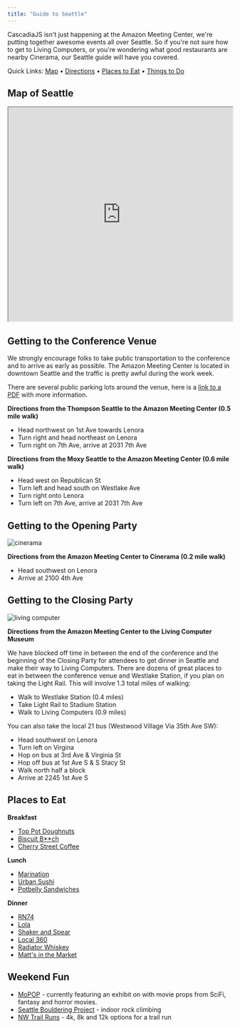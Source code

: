 ```yaml
---
title: "Guide to Seattle"
---
```

CascadiaJS isn&apos;t just happening at the Amazon Meeting Center, we&apos;re putting together awesome events all over Seattle. So if you&apos;re not sure how to get to Living Computers, or you&apos;re wondering what good restaurants are nearby Cinerama, our Seattle guide will have you covered.

Quick Links: [Map](#map) • [Directions](#directions) • [Places to Eat](#places-to-eat) • [Things to Do](#things-to-do)

<h2 id="map">Map of Seattle</h2>

<iframe src="https://www.google.com/maps/d/embed?mid=1UwnlkrAn24nvcvg_0QTn5hnV0RytlBtf&hl=en" width="100%" height="480"></iframe>

<h2 id="directions">Getting to the Conference Venue</h2>

We strongly encourage folks to take public transportation to the conference and to arrive as early as possible. The Amazon Meeting Center is located in downtown Seattle and the traffic is pretty awful during the work week. 

There are several public parking lots around the venue, here is a [link to a PDF](/amazon-parking.pdf) with more information.

**Directions from the Thompson Seattle to the Amazon Meeting Center (0.5 mile walk)**

* Head northwest on 1st Ave towards Lenora
* Turn right and head northeast on Lenora
* Turn right on 7th Ave, arrive at 2031 7th Ave

**Directions from the Moxy Seattle to the Amazon Meeting Center (0.6 mile walk)**

* Head west on Republican St
* Turn left and head south on Westlake Ave
* Turn right onto Lenora
* Turn left on 7th Ave, arrive at 2031 7th Ave

## Getting to the Opening Party

![cinerama](/logos/cinerama.png)

**Directions from the Amazon Meeting Center to Cinerama (0.2 mile walk)**

* Head southwest on Lenora
* Arrive at 2100 4th Ave

## Getting to the Closing Party

![living computer](/logos/livingcomputers.png)

**Directions from the Amazon Meeting Center to the Living Computer Museum**

We have blocked off time in between the end of the conference and the beginning of the Closing Party for attendees to get dinner in Seattle and make their way to Living Computers. There are dozens of great places to eat in between the conference venue and Westlake Station, if you plan on taking the Light Rail. This will involve 1.3 total miles of walking:

* Walk to Westlake Station (0.4 miles)
* Take Light Rail to Stadium Station
* Walk to Living Computers (0.9 miles)

You can also take the local 21 bus (Westwood Village Via 35th Ave SW):

* Head southwest on Lenora
* Turn left on Virgina
* Hop on bus at 3rd Ave & Virginia St
* Hop off bus at 1st Ave S & S Stacy St
* Walk north half a block
* Arrive at 2245 1st Ave S

<h2 id="places-to-eat">Places to Eat</h2>

**Breakfast**

* [Top Pot Doughnuts](https://www.yelp.com/biz/top-pot-doughnuts-seattle)
* [Biscuit B**ch](https://www.yelp.com/biz/biscuit-bitch-seattle-9)
* [Cherry Street Coffee](https://www.yelp.com/biz/cherry-street-coffee-house-seattle-3)

**Lunch**

* [Marination](https://www.yelp.com/biz/marination-seattle-2)
* [Urban Sushi](https://www.yelp.com/biz/urban-sushi-kitchen-seattle)
* [Potbelly Sandwiches](https://www.yelp.com/biz/potbelly-sandwich-shop-seattle-9)

**Dinner**

* [RN74](https://www.yelp.com/biz/rn74-seattle)
* [Lola](https://www.yelp.com/biz/lola-seattle)
* [Shaker and Spear](https://www.yelp.com/biz/shaker-and-spear-seattle-2)
* [Local 360](https://www.yelp.com/biz/local-360-seattle-2)
* [Radiator Whiskey](https://www.yelp.com/biz/radiator-whiskey-seattle)
* [Matt's in the Market](https://www.yelp.com/biz/matts-in-the-market-seattle)

<h2 id="things-to-do">Weekend Fun</h2>

* [MoPOP](https://www.mopop.org/) - currently featuring an exhibit on with movie props from SciFi, fantasy and horror movies.
* [Seattle Bouldering Project](https://seattleboulderingproject.com/) - indoor rock climbing
* [NW Trail Runs](http://nwtrailruns.com/events/ravenna-refresher/) - 4k, 8k and 12k options for a trail run
